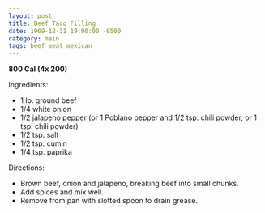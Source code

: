 ```yaml
---
layout: post
title: Beef Taco Filling
date: 1969-12-31 19:00:00 -0500
category: main
tags: beef meat mexican
---
```

<b>800 Cal (4x 200)</b>
  
Ingredients:  

 * 1 lb. ground beef
 * 1/4 white onion
 * 1/2 jalapeno pepper (or 1 Poblano pepper and 1/2 tsp. chili powder, or 1 tsp. chili powder)
 * 1/2 tsp. salt
 * 1/2 tsp. cumin
 * 1/4 tsp. paprika

Directions:  

 * Brown beef, onion and jalapeno, breaking beef into small chunks.
 * Add spices and mix well.
 * Remove from pan with slotted spoon to drain grease.

